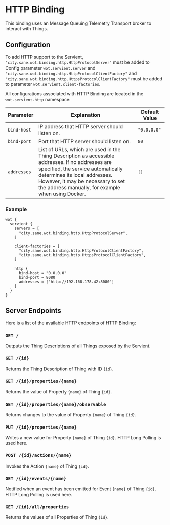 # HTTP Binding

This binding uses an Message Queuing Telemetry Transport broker to interact with Things.

## Configuration

To add HTTP support to the Servient, `"city.sane.wot.binding.http.HttpProtocolServer"` must be added to Config parameter `wot.servient.server` and
`"city.sane.wot.binding.http.HttpProtocolClientFactory"` and `"city.sane.wot.binding.http.HttpsProtocolClientFactory"` must be added to parameter
`wot.servient.client-factories`.

All configurations associated with HTTP Binding are located in the `wot.servient.http` namespace:

| Parameter     | Explanation  | Default Value |
|---------------|---------------|---------------|
| `bind-host`   | IP address that HTTP server should listen on. | `"0.0.0.0"`
| `bind-port`   | Port that HTTP server should listen on. | `80` |
| `addresses`   | List of URLs, which are used in the Thing Description as accessible addresses. If no addresses are specified, the service automatically determines its local addresses. However, it may be necessary to set the address manually, for example when using Docker. | `[]` |

### Example
```hocon
wot {
  servient {
    servers = [
      "city.sane.wot.binding.http.HttpProtocolServer",
    ]

    client-factories = [
      "city.sane.wot.binding.http.HttpProtocolClientFactory",
      "city.sane.wot.binding.http.HttpsProtocolClientFactory",
    ]

    http {
      bind-host = "0.0.0.0"
      bind-port = 8080
      addresses = ["http://192.168.178.42:8080"]
    }
  }
}
```

## Server Endpoints

Here is a list of the available HTTP endpoints of HTTP Binding:

### `GET /`

Outputs the Thing Descriptions of all Things exposed by the Servient.

### `GET /{id}`

Returns the Thing Description of Thing with ID `{id}`.

### `GET /{id}/properties/{name}`

Returns the value of Property `{name}` of Thing `{id}`.

### `GET /{id}/properties/{name}/observable`

Returns changes to the value of Property `{name}` of Thing `{id}`.

### `PUT /{id}/properties/{name}`

Writes a new value for Property `{name}` of Thing `{id}`.
HTTP Long Polling is used here.

### `POST /{id}/actions/{name}`

Invokes the Action `{name}` of Thing `{id}`.

### `GET /{id}/events/{name}`

Notified when an event has been emitted for Event `{name}` of Thing `{id}`.
HTTP Long Polling is used here.

### `GET /{id}/all/properties`

Returns the values of all Properties of Thing `{id}`.
